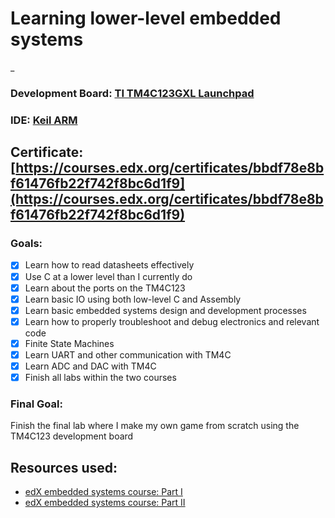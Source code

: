 # **Learning lower-level embedded systems**
_
### **Development Board**: [TI TM4C123GXL Launchpad](http://www.ti.com/tool/ek-tm4c123gxl) 

### **IDE**: [Keil ARM](http://www2.keil.com/mdk5)

<!-- Can also be found at docs/UT.6.10x_Certificate.png -->
## **Certificate**: [https://courses.edx.org/certificates/bbdf78e8bf61476fb22f742f8bc6d1f9](https://courses.edx.org/certificates/bbdf78e8bf61476fb22f742f8bc6d1f9)

### **Goals**:

- [x] Learn how to read datasheets effectively
- [x] Use C at a lower level than I currently do 
- [x] Learn about the ports on the TM4C123
- [x] Learn basic IO using both low-level C and Assembly
- [x] Learn basic embedded systems design and development processes
- [x] Learn how to properly troubleshoot and debug electronics and relevant code
- [x] Finite State Machines
- [x] Learn UART and other communication with TM4C
- [x] Learn ADC and DAC with TM4C
- [x] Finish all labs within the two courses

### **Final Goal**:
Finish the final lab where I make my own game from scratch using the TM4C123 development board


## **Resources used**:

- [edX embedded systems course: Part I](https://www.edx.org/course/embedded-systems-shape-world-utaustinx-ut-6-10x)
- [edX embedded systems course: Part II](https://www.edx.org/course/embedded-systems-shape-world-multi-utaustinx-ut-6-20x)
  

